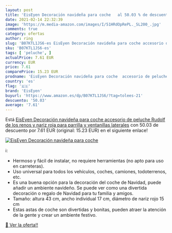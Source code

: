 ```yaml
---
layout: post
title: 'EisEyen Decoración navideña para coche   al 50.03 % de descuento'
date: 2021-02-14 22:32:39
image: 'https://m.media-amazon.com/images/I/51HRdOpRePL._SL200_.jpg'
comments: true
category: ofertas
author: ring
slug: 'B07KTL1JS6-es EisEyen Decoración navideña para coche accesorio de...'
sku: 'B07KTL1JS6-es'
tags: [ 'peluche', ]
actualPrice: 7.61 EUR
currency: EUR
price: 7.61
comparePrice: 15.23 EUR
prodname: 'EisEyen Decoración navideña para coche  accesorio de peluche Rudolf de los renos y nariz roja para parrilla y ventanillas laterales'
country: 'es'
flag: '🇪🇸'
brand: 'EisEyen'
buyurl: 'https://www.amazon.es/dp/B07KTL1JS6/?tag=tolees-21'
descuento: '50.03'
average: '7.61'
---
```


Está [EisEyen Decoración navideña para coche  accesorio de peluche Rudolf de los renos y nariz roja para parrilla y ventanillas laterales](https://www.amazon.es/dp/B07KTL1JS6/?tag=tolees-21) con 50.03 de descuento por 7.61 EUR (original: 15.23 EUR) en el siguiente enlace!

[![EisEyen Decoración navideña para coche  ](https://m.media-amazon.com/images/I/51HRdOpRePL._SL200_.jpg)](https://www.amazon.es/dp/B07KTL1JS6/?tag=tolees-21)

ℹ️:

- Hermoso y fácil de instalar, no requiere herramientas (no apto para uso en carreteras).
- Uso universal para todos los vehículos, coches, camiones, todoterrenos, etc.
- Es una buena opción para la decoración del coche de Navidad, puede añadir un ambiente navideño. Se puede ver como una divertida decoración o regalo de Navidad para tu familia y amigos.
- Tamaño: altura 43 cm, ancho individual 17 cm, diámetro de nariz rojo 15 cm
- Estas astas de coche son divertidas y bonitas, pueden atraer la atención de la gente y crear un ambiente festivo.

[🛒 Ver la oferta!!](https://www.amazon.es/dp/B07KTL1JS6/?tag=tolees-21)
